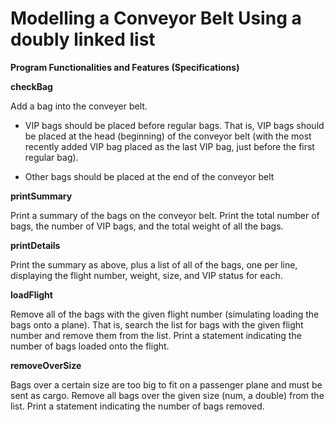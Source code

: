 # Modelling a Conveyor Belt Using a doubly linked list


**Program Functionalities and Features (Specifications)**

**checkBag**

Add a bag into the conveyer belt.

- VIP bags should be placed before regular bags. That is, VIP bags should be placed
at the head (beginning) of the conveyor belt (with the most recently added VIP
bag placed as the last VIP bag, just before the first regular bag).

- Other bags should be placed at the end of the conveyor belt

**printSummary**

Print a summary of the bags on the conveyor belt. Print the total number of bags,
the number of VIP bags, and the total weight of all the bags.

**printDetails**

Print the summary as above, plus a list of all of the bags, one per line, displaying the
flight number, weight, size, and VIP status for each.

**loadFlight**

Remove all of the bags with the given flight number (simulating loading the bags onto
a plane). That is, search the list for bags with the given flight number and remove
them from the list. Print a statement indicating the number of bags loaded onto the
flight.

**removeOverSize**

Bags over a certain size are too big to fit on a passenger plane and must be sent as
cargo. Remove all bags over the given size (num, a double) from the list. Print a
statement indicating the number of bags removed.
